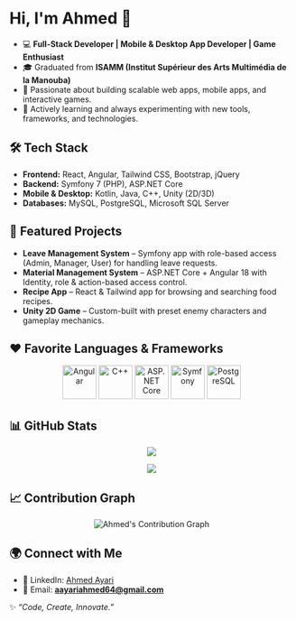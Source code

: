 # Hi, I'm Ahmed 👋

- 💻 **Full-Stack Developer | Mobile & Desktop App Developer | Game Enthusiast**
- 🎓 Graduated from **ISAMM (Institut Supérieur des Arts Multimédia de la Manouba)**
- 🚀 Passionate about building scalable web apps, mobile apps, and interactive games.
- 🌱 Actively learning and always experimenting with new tools, frameworks, and technologies.


## 🛠️ Tech Stack

* **Frontend:** React, Angular, Tailwind CSS, Bootstrap, jQuery
* **Backend:** Symfony 7 (PHP), ASP.NET Core
* **Mobile & Desktop:** Kotlin, Java, C++, Unity (2D/3D)
* **Databases:** MySQL, PostgreSQL, Microsoft SQL Server


## 📌 Featured Projects

- **Leave Management System** – Symfony app with role-based access (Admin, Manager, User) for handling leave requests.
- **Material Management System** – ASP.NET Core + Angular 18 with Identity, role & action-based access control.
- **Recipe App** – React & Tailwind app for browsing and searching food recipes.
- **Unity 2D Game** – Custom-built with preset enemy characters and gameplay mechanics.


## ❤️ Favorite Languages & Frameworks  

<p align="center">
  <img src="https://cdn.jsdelivr.net/gh/devicons/devicon/icons/angularjs/angularjs-original.svg" alt="Angular" width="60" height="60"/>
  <img src="https://cdn.jsdelivr.net/gh/devicons/devicon/icons/cplusplus/cplusplus-original.svg" alt="C++" width="60" height="60"/>
  <img src="https://cdn.jsdelivr.net/gh/devicons/devicon/icons/dotnetcore/dotnetcore-original.svg" alt="ASP.NET Core" width="60" height="60"/>
  <img src="https://cdn.jsdelivr.net/gh/devicons/devicon/icons/symfony/symfony-original.svg" alt="Symfony" width="60" height="60"/>
  <img src="https://cdn.jsdelivr.net/gh/devicons/devicon/icons/postgresql/postgresql-original.svg" alt="PostgreSQL" width="60" height="60"/>
</p>


## 📊 GitHub Stats

<p align="center">
  <img src="https://github-readme-stats.vercel.app/api?username=Ahmed-Ayari&show_icons=true&theme=tokyonight"/>
</p>

<p align="center">
  <img src="https://github-readme-stats.vercel.app/api/top-langs/?username=Ahmed-Ayari&layout=compact&theme=tokyonight"/>
</p>

## 📈 Contribution Graph  

<p align="center">
  <img src="https://github-readme-activity-graph.vercel.app/graph?username=Ahmed-Ayari&theme=tokyo-night&hide_border=true" alt="Ahmed's Contribution Graph" />
</p>


## 🌍 Connect with Me

* 💼 LinkedIn: [Ahmed Ayari](https://www.linkedin.com/in/ahmed-ayari-767102266/)
* 📧 Email: **[aayariahmed64@gmail.com](mailto:aayariahmed64@gmail.com)**


✨ *“Code, Create, Innovate.”*
